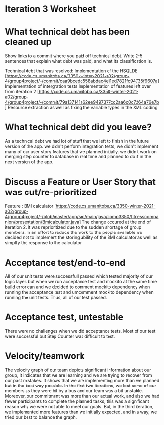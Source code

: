 Iteration 3 Worksheet
=====================

What technical debt has been cleaned up
========================================

Show links to a commit where you paid off technical debt. Write 2-5 sentences
that explain what debt was paid, and what its classification is.

Technical debt that was resolved:
Implementation of the HSQLDB [https://code.cs.umanitoba.ca/3350-winter-2021-a02/group-4/group4project/-/commit/caa9bcedd558abdac4e11ed7821fc94735f9607a] 
Implementation of intergration tests
Implementation of features left over from iteration 2 [https://code.cs.umanitoba.ca/3350-winter-2021-a02/group-4/group4project/-/commit/79a137141a62ee9497377cc2aa6c0c7264a76e7b]
Resource extraction as well as fixing the variable types in the XML coding

What technical debt did you leave?
==================================

As a technical debt we had lot of stuff that we left to finish in the future version of the app. we didn't perform integration tests, we didn't implement many of our user story features that we planned initially. we didn't work on merging step counter to database in real time and planned to do it in the next version of the app.

Discuss a Feature or User Story that was cut/re-prioritized
============================================

Feature : BMI calculator [https://code.cs.umanitoba.ca/3350-winter-2021-a02/group-4/group4project/-/blob/master/app/src/main/java/comp3350/fitnesscompanion/presentation/Bmicalculator.java]
The change occured at the end of iteration 2. It was reprioritized due to the sudden shortage of group members. In an effort to reduce the work to the people avaliable we decided not to implement the storing ability of the BMI calculator as well as simplfy the response to the calculator

Acceptance test/end-to-end
==========================

All of our unit tests were successfull passed which tested majority of our logic layer. but when we run acceptance test and mockito at the same time build error can and we decided to comment mockito dependency when running the acceptance test and umcomment mockito dependency when running the unit tests. Thus, all of our test passed.

Acceptance test, untestable
===============

There were no challenges when we did acceptance tests. Most of our test were successful but Step Counter was difficult to test. 

Velocity/teamwork
=================

The velocity graph of our team depicts significant information about our group, it indicates that we are learning and we are trying to recover from our past mistakes. It shows that we are implementing more than we planned but in the best way possible. In the first two iterations, we lost some of our members as they were hit by a bus and our team was a bit unstable. Moreover, our commitment was more than our actual work, and also we had fewer participants to complete the planned tasks, this was a significant reason why we were not able to meet our goals. But, in the third iteration, we implemented more features than we initially expected, and in a way, we tried our best to balance the graph.